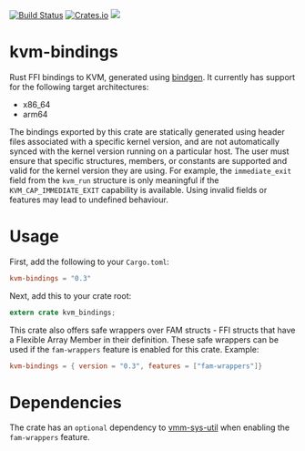 [![Build Status](https://travis-ci.org/rust-vmm/kvm-bindings.svg?branch=master)](https://travis-ci.org/rust-vmm/kvm-bindings)
[![Crates.io](https://img.shields.io/crates/v/kvm-bindings.svg)](https://crates.io/crates/kvm-bindings)
![](https://img.shields.io/crates/l/kvm-bindings.svg)
# kvm-bindings
Rust FFI bindings to KVM, generated using
[bindgen](https://crates.io/crates/bindgen). It currently has support for the
following target architectures:
- x86_64
- arm64

The bindings exported by this crate are statically generated using header files
associated with a specific kernel version, and are not automatically synced with
the kernel version running on a particular host. The user must ensure that
specific structures, members, or constants are supported and valid for the
kernel version they are using. For example, the `immediate_exit` field from the
`kvm_run` structure is only meaningful if the `KVM_CAP_IMMEDIATE_EXIT`
capability is available. Using invalid fields or features may lead to undefined
behaviour.

# Usage
First, add the following to your `Cargo.toml`:
```toml
kvm-bindings = "0.3"
```
Next, add this to your crate root:
```rust
extern crate kvm_bindings;
```

This crate also offers safe wrappers over FAM structs - FFI structs that have
a Flexible Array Member in their definition.
These safe wrappers can be used if the `fam-wrappers` feature is enabled for
this crate. Example:
```toml
kvm-bindings = { version = "0.3", features = ["fam-wrappers"]}
```

# Dependencies
The crate has an `optional` dependency to
[vmm-sys-util](https://crates.io/crates/vmm-sys-util) when enabling the
`fam-wrappers` feature.
